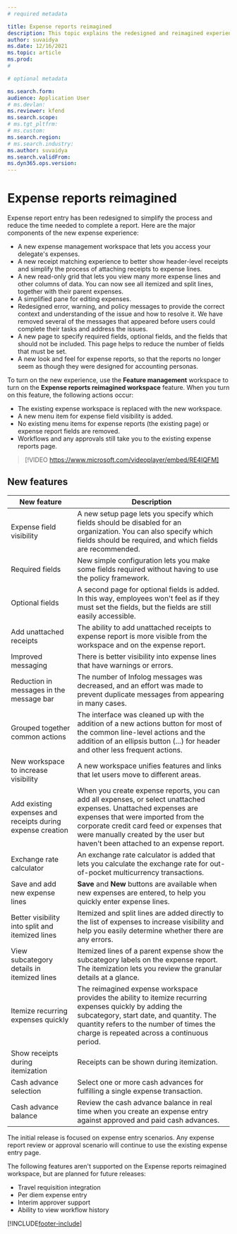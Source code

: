 ```yaml
---
# required metadata

title: Expense reports reimagined
description: This topic explains the redesigned and reimagined experience for expense report entry.
author: suvaidya
ms.date: 12/16/2021
ms.topic: article
ms.prod: 
#

# optional metadata

ms.search.form: 
audience: Application User
# ms.devlan: 
ms.reviewer: kfend
ms.search.scope: 
# ms.tgt_pltfrm: 
# ms.custom: 
ms.search.region: 
# ms.search.industry: 
ms.author: suvaidya
ms.search.validFrom: 
ms.dyn365.ops.version: 
---
```


# Expense reports reimagined

Expense report entry has been redesigned to simplify the process and reduce the time needed to complete a report. Here are the major components of the new expense experience:

- A new expense management workspace that lets you access your delegate's expenses.
- A new receipt matching experience to better show header-level receipts and simplify the process of attaching receipts to expense lines.
- A new read-only grid that lets you view many more expense lines and other columns of data. You can now see all itemized and split lines, together with their parent expenses.
- A simplified pane for editing expenses.
- Redesigned error, warning, and policy messages to provide the correct context and understanding of the issue and how to resolve it. We have removed several of the messages that appeared before users could complete their tasks and address the issues.
- A new page to specify required fields, optional fields, and the fields that should not be included. This page helps to reduce the number of fields that must be set.
- A new look and feel for expense reports, so that the reports no longer seem as though they were designed for accounting personas.

To turn on the new experience, use the **Feature management** workspace to turn on the **Expense reports reimagined workspace** feature. When you turn on this feature, the following actions occur:

- The existing expense workspace is replaced with the new workspace.
- A new menu item for expense field visibility is added.
- No existing menu items for expense reports (the existing page) or expense report fields are removed.
- Workflows and any approvals still take you to the existing expense reports page.

> [!VIDEO https://www.microsoft.com/videoplayer/embed/RE4IQFM]

## New features

| New feature | Description |
|---|----|
| Expense field visibility | A new setup page lets you specify which fields should be disabled for an organization. You can also specify which fields should be required, and which fields are recommended. |
| Required fields | New simple configuration lets you make some fields required without having to use the policy framework. |
| Optional fields | A second page for optional fields is added. In this way, employees won't feel as if they must set the fields, but the fields are still easily accessible. |
| Add unattached receipts | The ability to add unattached receipts to expense report is more visible from the workspace and on the expense report. |
| Improved messaging | There is better visibility into expense lines that have warnings or errors. |
| Reduction in messages in the message bar| The number of Infolog messages was decreased, and an effort was made to prevent duplicate messages from appearing in many cases. |
| Grouped together common actions | The interface was cleaned up with the addition of a new actions button for most of the common line-level actions and the addition of an ellipsis button (...) for header and other less frequent actions. |
| New workspace to increase visibility | A new workspace unifies features and links that let users move to different areas. |
| Add existing expenses and receipts during expense creation | When you create expense reports, you can add all expenses, or select unattached expenses. Unattached expenses are expenses that were imported from the corporate credit card feed or expenses that were manually created by the user but haven't been attached to an expense report.|
| Exchange rate calculator | An exchange rate calculator is added that lets you calculate the exchange rate for out-of-pocket multicurrency transactions. |
| Save and add new expense lines | **Save** and **New** buttons are available when new expenses are entered, to help you quickly enter expense lines. |
| Better visibility into split and itemized lines | Itemized and split lines are added directly to the list of expenses to increase visibility and help you easily determine whether there are any errors. |
| View subcategory details in itemized lines | Itemized lines of a parent expense show the subcategory labels on the expense report. The itemization lets you  review the granular details at a glance.|
|Itemize recurring expenses quickly | The reimagined expense workspace provides the ability to itemize recurring expenses quickly by adding the subcategory, start date, and quantity. The quantity refers to the number of times the charge is repeated across a continuous period. |
| Show receipts during itemization | Receipts can be shown during itemization. |
| Cash advance selection | Select one or more cash advances for fulfilling a single expense transaction. |
| Cash advance balance | Review the cash advance balance in real time when you create an expense entry against approved and paid cash advances. |

The initial release is focused on expense entry scenarios. Any expense report review or approval scenario will continue to use the existing expense entry page.


The following features aren't supported on the Expense reports reimagined workspace, but are planned for future releases: 

- Travel requisition integration
- Per diem expense entry
- Interim approver support
- Ability to view workflow history


[!INCLUDE[footer-include](../includes/footer-banner.md)]
